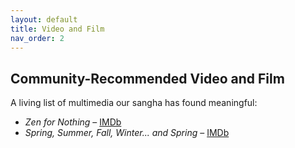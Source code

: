 ```yaml
---
layout: default
title: Video and Film
nav_order: 2
---
```


## Community-Recommended Video and Film

A living list of multimedia our sangha has found meaningful:

- *Zen for Nothing* – [IMDb](#)
- *Spring, Summer, Fall, Winter... and Spring* – [IMDb](#)
